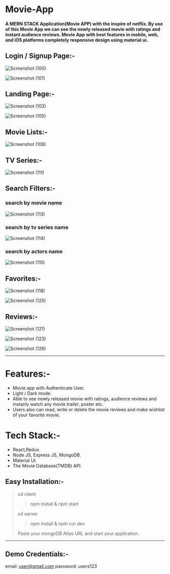 # Movie-App

#### A MERN STACK Application(Movie APP) with the inspire of netflix. By use of this Movie App we can see the newly released movie with ratings and instant audience reviews. Movie App with best features in mobile, web, and iOS platforms completely responsive design using material ui.   

## Login / Signup Page:-

![Screenshot (100)](https://user-images.githubusercontent.com/105549298/209826091-fe3aefb6-706f-4e80-93fc-1d96ecb4bbdf.png)

![Screenshot (101)](https://user-images.githubusercontent.com/105549298/209826135-3eb93168-6589-431e-a1e5-b519b5989f8c.png)

## Landing Page:-

![Screenshot (103)](https://user-images.githubusercontent.com/105549298/209826198-5c384448-312c-4492-9ea5-b0f02a512cda.png)

![Screenshot (105)](https://user-images.githubusercontent.com/105549298/209826578-64fd7591-0db0-47b8-8584-563de11bc4a7.png)

## Movie Lists:-

![Screenshot (108)](https://user-images.githubusercontent.com/105549298/209826516-8a75c5b6-6348-443b-b8b4-66477e1ffd10.png)

## TV Series:-

![Screenshot (111)](https://user-images.githubusercontent.com/105549298/209827068-fef97f8f-cbe5-4086-8004-1acc6e6309c5.png)

## Search Filters:-

### search by movie name

![Screenshot (113)](https://user-images.githubusercontent.com/105549298/209827310-d04242a8-feb6-4a3e-aeb0-afe1ef1017b2.png)

### search by tv series name

![Screenshot (114)](https://user-images.githubusercontent.com/105549298/209827327-facd7443-bb29-4a75-a205-63719ce6caa1.png)

### search by actors name

![Screenshot (115)](https://user-images.githubusercontent.com/105549298/209827348-b275bd7f-445e-4f3a-9dc1-3a67ea5685c5.png)

## Favorites:-

![Screenshot (118)](https://user-images.githubusercontent.com/105549298/209827674-b38270aa-30ed-4e21-a6ad-b473bfd4d1aa.png)

![Screenshot (125)](https://user-images.githubusercontent.com/105549298/209827701-8109d273-173f-45d0-be8c-822bb5816972.png)

## Reviews:-

![Screenshot (121)](https://user-images.githubusercontent.com/105549298/209828210-eeb7c783-a066-4f91-b42b-d35ff8150573.png)

![Screenshot (123)](https://user-images.githubusercontent.com/105549298/209828432-3be77313-5a8a-45a0-8801-8baebaf45d21.png)

![Screenshot (126)](https://user-images.githubusercontent.com/105549298/209828443-65823365-b84a-4aa2-b1a8-9afc9e963b09.png)

<hr>

# Features:-
* Movie app with Authenticate User.
* Light / Dark mode.
* Able to see newly released movie with ratings, audience reviews and instanly watch any movie trailer, poster etc.
* Users also can read, write or delete the movie reviews and make wishlist of your favorite movie.

# Tech Stack:-
* React,Redux.
* Node JS, Express JS, MongoDB.
* Material UI.
* The Movie Database(TMDB) API.

## Easy Installation:-
> cd client
> > npm install & npm start
> 
> cd server
> > npm install & npm run dev
> > 
> Paste your mongoDB Atlas URL and start your application.  

<hr>

## Demo Credentials:-
email: user@gmail.com password: users123


